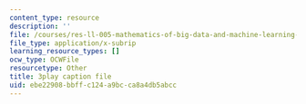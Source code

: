 ```yaml
---
content_type: resource
description: ''
file: /courses/res-ll-005-mathematics-of-big-data-and-machine-learning-january-iap-2020/ebe22908bbffc124a9bcca8a4db5abcc_KXJVqsbh_4Y.srt
file_type: application/x-subrip
learning_resource_types: []
ocw_type: OCWFile
resourcetype: Other
title: 3play caption file
uid: ebe22908-bbff-c124-a9bc-ca8a4db5abcc
---
```

